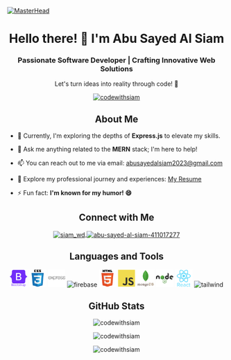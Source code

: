 [![MasterHead](https://media.licdn.com/dms/image/D5616AQEVPVB0zaZTGw/profile-displaybackgroundimage-shrink_350_1400/0/1685274656366?e=1712188800&v=beta&t=y50UhxCgid3cLwRHGa1mL6qNBYIxrDhWQLL40aE3DjM)](https://github.com/abuSayedAlSiam)


<h1 align="center">Hello there! 👋 I'm Abu Sayed Al Siam</h1>
<h3 align="center">Passionate Software Developer | Crafting Innovative Web Solutions</h3>



<p align="center">Let's turn ideas into reality through code! 🚀</p>

<p align="center">
  <a href="https://komarev.com/ghpvc/?username=codewithsiam&label=Profile%20views&color=ff69b4&style=flat" target="_blank">
    <img src="https://komarev.com/ghpvc/?username=codewithsiam&label=Profile%20views&color=ff69b4&style=flat" alt="codewithsiam" />
  </a>
</p>

<h2 align="center">About Me</h2>

- 🌱 Currently, I'm exploring the depths of **Express.js** to elevate my skills.

- 💬 Ask me anything related to the **MERN** stack; I'm here to help!

- 📫 You can reach out to me via email: [abusayedalsiam2023@gmail.com](mailto:abusayedalsiam2023@gmail.com)

- 📄 Explore my professional journey and experiences: [My Resume](https://drive.google.com/file/d/1kkIrmG1QgxAGCpMV4bVsK9pWIoRl675d/view)

- ⚡ Fun fact: **I'm known for my humor! 😄**

<h2 align="center">Connect with Me</h2>

<p align="center">
  <a href="https://twitter.com/siam_wd" target="_blank">
    <img align="center" src="https://raw.githubusercontent.com/rahuldkjain/github-profile-readme-generator/master/src/images/icons/Social/twitter.svg" alt="siam_wd" height="40" width="40" />
  </a>
  <a href="https://linkedin.com/in/abu-sayed-al-siam-411017277" target="_blank">
    <img align="center" src="https://raw.githubusercontent.com/rahuldkjain/github-profile-readme-generator/master/src/images/icons/Social/linked-in-alt.svg" alt="abu-sayed-al-siam-411017277" height="40" width="40" />
  </a>
</p>

<h2 align="center">Languages and Tools</h2>

<p align="center">
  <img src="https://raw.githubusercontent.com/devicons/devicon/master/icons/bootstrap/bootstrap-plain-wordmark.svg" alt="bootstrap" width="40" height="40" />
  <img src="https://raw.githubusercontent.com/devicons/devicon/master/icons/css3/css3-original-wordmark.svg" alt="css3" width="40" height="40" />
  <img src="https://raw.githubusercontent.com/devicons/devicon/master/icons/express/express-original-wordmark.svg" alt="express" width="40" height="40" />
  <img src="https://www.vectorlogo.zone/logos/firebase/firebase-icon.svg" alt="firebase" width="40" height="40" />
  <img src="https://raw.githubusercontent.com/devicons/devicon/master/icons/html5/html5-original-wordmark.svg" alt="html5" width="40" height="40" />
  <img src="https://raw.githubusercontent.com/devicons/devicon/master/icons/javascript/javascript-original.svg" alt="javascript" width="40" height="40" />
  <img src="https://raw.githubusercontent.com/devicons/devicon/master/icons/mongodb/mongodb-original-wordmark.svg" alt="mongodb" width="40" height="40" />
  <img src="https://raw.githubusercontent.com/devicons/devicon/master/icons/nodejs/nodejs-original-wordmark.svg" alt="nodejs" width="40" height="40" />
  <img src="https://raw.githubusercontent.com/devicons/devicon/master/icons/react/react-original-wordmark.svg" alt="react" width="40" height="40" />
  <img src="https://www.vectorlogo.zone/logos/tailwindcss/tailwindcss-icon.svg" alt="tailwind" width="40" height="40" />
</p>

<h2 align="center">GitHub Stats</h2>

<p align="center">
  <img src="https://github-readme-stats.vercel.app/api/top-langs?username=codewithsiam&show_icons=true&locale=en&layout=compact&theme=radical" alt="codewithsiam" />
</p>

<p align="center">
  <img src="https://github-readme-stats.vercel.app/api?username=codewithsiam&show_icons=true&locale=en&theme=radical" alt="codewithsiam" />
</p>

<p align="center">
  <img src="https://github-readme-streak-stats.herokuapp.com/?user=codewithsiam&theme=radical" alt="codewithsiam" />
</p>

